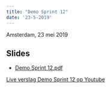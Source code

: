 ```yaml
---
title: "Demo Sprint 12"
date: '23-5-2019'
---
```


Amsterdam, 23 mei 2019

## Slides

* [Demo Sprint 12.pdf](../bestanden/zgw2-demo-sprint-12.pdf)

[Live verslag Demo Sprint 12 op Youtube](https://www.youtube.com/watch?v=fQlbtmjmn6g)

